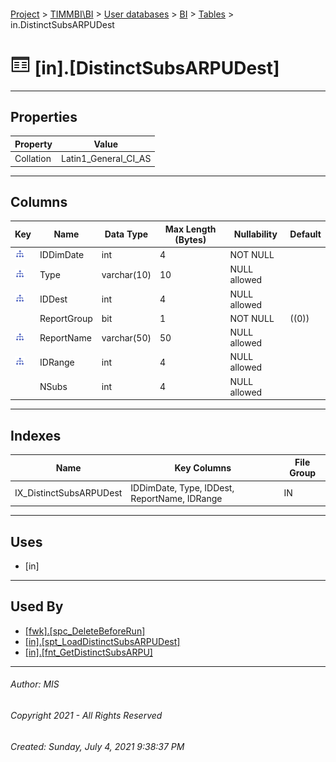 #### 

[Project](../../../../index.md) > [TIMMBI\\BI](../../../index.md) > [User databases](../../index.md) > [BI](../index.md) > [Tables](Tables.md) > in.DistinctSubsARPUDest

# ![Tables](../../../../Images/Table32.png) [in].[DistinctSubsARPUDest]

---

## <a name="#properties"></a>Properties

| Property | Value |
|---|---|
| Collation | Latin1_General_CI_AS |


---

## <a name="#columns"></a>Columns

| Key | Name | Data Type | Max Length (Bytes) | Nullability | Default |
|---|---|---|---|---|---|
| [![Indexes IX_DistinctSubsARPUDest](../../../../Images/Index.png)](#indexes) | IDDimDate | int | 4 | NOT NULL |  |
| [![Indexes IX_DistinctSubsARPUDest](../../../../Images/Index.png)](#indexes) | Type | varchar(10) | 10 | NULL allowed |  |
| [![Indexes IX_DistinctSubsARPUDest](../../../../Images/Index.png)](#indexes) | IDDest | int | 4 | NULL allowed |  |
|  | ReportGroup | bit | 1 | NOT NULL | ((0)) |
| [![Indexes IX_DistinctSubsARPUDest](../../../../Images/Index.png)](#indexes) | ReportName | varchar(50) | 50 | NULL allowed |  |
| [![Indexes IX_DistinctSubsARPUDest](../../../../Images/Index.png)](#indexes) | IDRange | int | 4 | NULL allowed |  |
|  | NSubs | int | 4 | NULL allowed |  |


---

## <a name="#indexes"></a>Indexes

| Name | Key Columns | File Group |
|---|---|---|
| IX_DistinctSubsARPUDest | IDDimDate, Type, IDDest, ReportName, IDRange | IN |


---

## <a name="#uses"></a>Uses

* [in]


---

## <a name="#usedby"></a>Used By

* [[fwk].[spc_DeleteBeforeRun]](../Programmability/Stored_Procedures/spc_DeleteBeforeRun.md)
* [[in].[spt_LoadDistinctSubsARPUDest]](../Programmability/Stored_Procedures/spt_LoadDistinctSubsARPUDest.md)
* [[in].[fnt_GetDistinctSubsARPU]](../Programmability/Functions/Scalar-valued_Functions/fnt_GetDistinctSubsARPU.md)


---

###### Author:  MIS

###### Copyright 2021 - All Rights Reserved

###### Created: Sunday, July 4, 2021 9:38:37 PM

